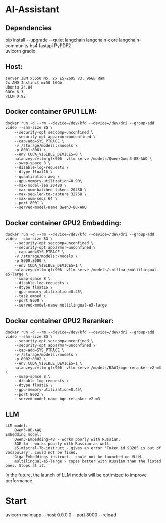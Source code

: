 # AI-Assistant

## Dependencies
pip install --upgrade --quiet  langchain langchain-core langchain-community bs4 fastapi PyPDF2 \
    uvicorn gradio

## Host:
    server IBM x3650 M5, 2х E5-2695 v3, 96GB Ram
    2x AMD Instinct mi50 16Gb
    Ubuntu 24.04
    ROCm 6.3
    vLLM 0.92

## Docker container GPU1 LLM:
    docker run -d --rm --device=/dev/kfd --device=/dev/dri --group-add video --shm-size 8G \
	    --security-opt seccomp=unconfined \
    	--security-opt apparmor=unconfined \
    	--cap-add=SYS_PTRACE \
    	-v /storage/models:/models \
	    -p 8001:8001 \
	    --env CUDA_VISIBLE_DEVICES=0 \
	    nalanzeyu/vllm-gfx906  vllm serve /models/Qwen/Qwen3-8B-AWQ \
	    --swap-space 8 \
    	--disable-log-requests \
    	--dtype float16 \
        --quantization awq \
        --gpu-memory-utilization=0.90\
        --max-model-len 20480 \
        --max-num-batched-tokens 20480 \
        --max-seq-len-to-capture 32768 \
        --max-num-seqs 64 \
        --port 8001 \
        --served-model-name Qwen3-8B-AWQ

## Docker container GPU2 Embedding:
    docker run -d --rm --device=/dev/kfd --device=/dev/dri --group-add video --shm-size 8G \
	    --security-opt seccomp=unconfined \
    	--security-opt apparmor=unconfined \
    	--cap-add=SYS_PTRACE \
    	-v /storage/models:/models \
	    -p 8000:8000 \
        --env CUDA_VISIBLE_DEVICES=1 \
	    nalanzeyu/vllm-gfx906  vllm serve /models/intfloat/multilingual-e5-large \
	    --swap-space 8 \
    	--disable-log-requests \
    	--dtype float16 \
        --gpu-memory-utilization=0.45\
		--task embed \
        --port 8000 \
        --served-model-name multilingual-e5-large

## Docker container GPU2 Reranker:
    docker run -d --rm --device=/dev/kfd --device=/dev/dri --group-add video --shm-size 8G \
	    --security-opt seccomp=unconfined \
    	--security-opt apparmor=unconfined \
    	--cap-add=SYS_PTRACE \
    	-v /storage/models:/models \
	    -p 8002:8002 \
        --env CUDA_VISIBLE_DEVICES=1 \
	    nalanzeyu/vllm-gfx906  vllm serve /models/BAAI/bge-reranker-v2-m3 \
	    --swap-space 8 \
    	--disable-log-requests \
    	--dtype float16 \
        --gpu-memory-utilization=0.45\
        --port 8002 \
        --served-model-name bge-reranker-v2-m3

## LLM
    LLM model:
        Qwen3-8B-AWQ
    Embedding model:
        Qwen3-Embedding-4B - works poorly with Russian.
        BGE-3m - works poorly with Russian as well.
        e5-mistral-7b-instruct - gives an error 'Token id 98285 is out of vocabulary', could not be fixed.
        Giga-Embeddings-instruct - could not be launched on VLLM.
        multilingual-e5-large - copes better with Russian than the listed ones. Stops at it.



In the future, the launch of LLM models will be optimized to improve performance.


# Start
uvicorn main:app --host 0.0.0.0 --port 8000 --reload
